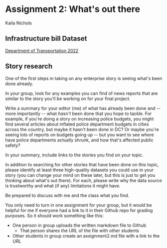 # Assignment 2: What's out there
Kaila Nichols

## Infrastructure bill Dataset
[Department of Transportation 2022](https://docs.google.com/spreadsheets/d/e/2PACX-1vTzE-ZnTKdpoBNwQ7mxN-4W_DSPKNdYmEQ2i5-p6_u_WxhiCq1IjLA--I5k6lRWWLCTogBcZmgz8rXy/pub?gid=0&single=true&output=csv) 

## Story research

One of the first steps in taking on any enterprise story is seeing what's been done already. 

In your group, look for any examples you can find of news reports that are similar to the story you'll be working on for your final project. 

Write a summary for your editor (me) of what has already been done and -- more importantly -- what _hasn't_ been done that you hope to tackle. For example, if you're doing a story on increasing police budgets, you might find several articles about inflated police department budgets in cities across the country, but maybe it hasn't been done in DC? Or maybe you're seeing lots of reports on budgets going up -- but you want to see where have police departments actually shrunk, and how that's affected public safety? 

In your summary, include links to the stories you find on your topic.

In addition to searching for other stories that have been done on this topic, please identify at least three high-quality datasets you could use in your story (you can change your mind on these later, but this is just to get you thinking about what's out there). For each, please write why the data source is trustworthy and what (if any) limitations it might have.

Be prepared to discuss with me and the class what you find. 

You only need to turn in one assignment for your group, but it would be helpful for me if everyone had a link to it in their Github repo for grading purposes. So it should work something like this:

* One person in group uploads the written markdown file to Github
	* That person shares the URL of the file with other students
* Other students in group create an assignment2.md file with a link to the URL
